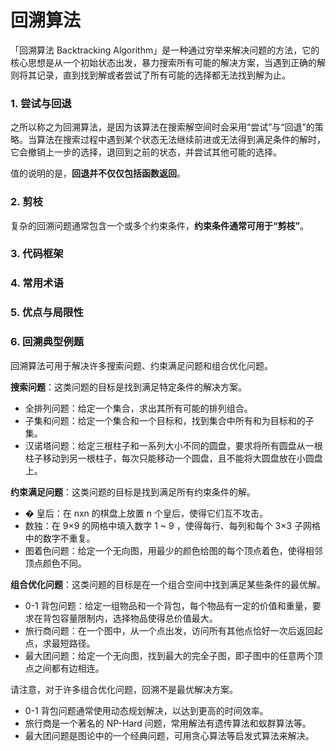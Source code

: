 # 回溯算法

「回溯算法 Backtracking Algorithm」是一种通过穷举来解决问题的方法，它的核心思想是从一个初始状态出发，暴力搜索所有可能的解决方案，当遇到正确的解则将其记录，直到找到解或者尝试了所有可能的选择都无法找到解为止。



### 1. 尝试与回退

之所以称之为回溯算法，是因为该算法在搜索解空间时会采用“尝试”与“回退”的策略。当算法在搜索过程中遇到某个状态无法继续前进或无法得到满足条件的解时，它会撤销上一步的选择，退回到之前的状态，并尝试其他可能的选择。

值的说明的是，**回退并不仅仅包括函数返回**。



### 2. 剪枝

复杂的回溯问题通常包含一个或多个约束条件，**约束条件通常可用于“剪枝”**。



### 3. 代码框架



### 4. 常用术语



### 5. 优点与局限性



### 6. 回溯典型例题

回溯算法可用于解决许多搜索问题、约束满足问题和组合优化问题。

**搜索问题**：这类问题的目标是找到满足特定条件的解决方案。

-   全排列问题：给定一个集合，求出其所有可能的排列组合。
-   子集和问题：给定一个集合和一个目标和，找到集合中所有和为目标和的子集。
-   汉诺塔问题：给定三根柱子和一系列大小不同的圆盘，要求将所有圆盘从一根柱子移动到另一根柱子，每次只能移动一个圆盘，且不能将大圆盘放在小圆盘上。

**约束满足问题**：这类问题的目标是找到满足所有约束条件的解。

-   � 皇后：在 nxn 的棋盘上放置 n 个皇后，使得它们互不攻击。
-   数独：在 9×9 的网格中填入数字 1 ~ 9 ，使得每行、每列和每个 3×3 子网格中的数字不重复。
-   图着色问题：给定一个无向图，用最少的颜色给图的每个顶点着色，使得相邻顶点颜色不同。

**组合优化问题**：这类问题的目标是在一个组合空间中找到满足某些条件的最优解。

-   0-1 背包问题：给定一组物品和一个背包，每个物品有一定的价值和重量，要求在背包容量限制内，选择物品使得总价值最大。
-   旅行商问题：在一个图中，从一个点出发，访问所有其他点恰好一次后返回起点，求最短路径。
-   最大团问题：给定一个无向图，找到最大的完全子图，即子图中的任意两个顶点之间都有边相连。

请注意，对于许多组合优化问题，回溯不是最优解决方案。

-   0-1 背包问题通常使用动态规划解决，以达到更高的时间效率。
-   旅行商是一个著名的 NP-Hard 问题，常用解法有遗传算法和蚁群算法等。
-   最大团问题是图论中的一个经典问题，可用贪心算法等启发式算法来解决。
